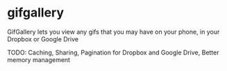 # gifgallery
GifGallery lets you view any gifs that you may have on your phone, in your Dropbox or Google Drive

TODO:
Caching,
Sharing,
Pagination for Dropbox and Google Drive,
Better memory management
